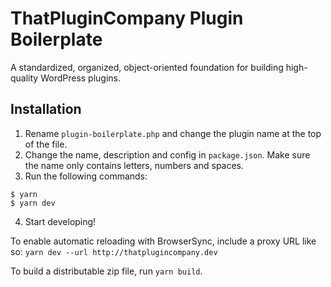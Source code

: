 # ThatPluginCompany Plugin Boilerplate

A standardized, organized, object-oriented foundation for building high-quality WordPress plugins.

## Installation

1. Rename `plugin-boilerplate.php` and change the plugin name at the top of the file.
2. Change the name, description and config in `package.json`. Make sure the name only contains letters, numbers and spaces.
3. Run the following commands:
```ssh
$ yarn
$ yarn dev
```
4. Start developing!

To enable automatic reloading with BrowserSync, include a proxy URL like so: `yarn dev --url http://thatplugincompany.dev`

To build a distributable zip file, run `yarn build`.

